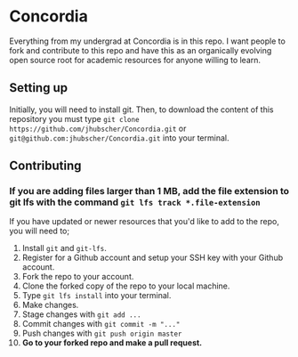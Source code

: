 # Concordia
Everything from my undergrad at Concordia is in this repo.
I want people to fork and contribute to this repo and have this as an organically evolving open source root for academic resources for anyone willing to learn.

## Setting up
Initially, you will need to install git.
Then, to download the content of this repository you must type `git clone https://github.com/jhubscher/Concordia.git` or `git@github.com:jhubscher/Concordia.git` into your terminal.

## Contributing
### If you are adding files larger than 1 MB, add the file extension to git lfs with the command `git lfs track *.file-extension`

If you have updated or newer resources that you'd like to add to the repo, you will need to;
  1. Install `git` and `git-lfs`.
  2. Register for a Github account and setup your SSH key with your Github account.
  3. Fork the repo to your account.
  4. Clone the forked copy of the repo to your local machine.
  5. Type `git lfs install` into your terminal.
  6. Make changes.
  7. Stage changes with `git add ...`
  8. Commit changes with `git commit -m "..."`
  9. Push changes with `git push origin master`
  10. **Go to your forked repo and make a pull request.**
